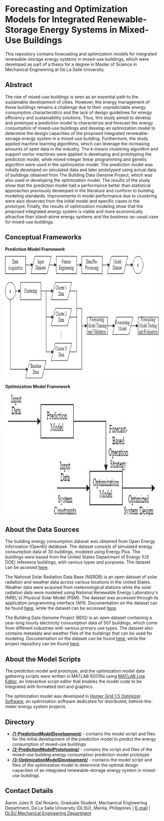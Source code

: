 # Forecasting and Optimization Models for Integrated Renewable-Storage Energy Systems in Mixed-Use Buildings
This repository contains forecasting and optimization models for integrated renewable-storage energy systems in mixed-use buildings, which were developed as part of a thesis for a degree in Master of Science in Mechanical Engineering at De La Salle University.

## Abstract
The rise of mixed-use buildings is seen as an essential path to the sustainable development of cities. However, the energy management of these buildings remains a challenge due to their unpredictable energy consumption characteristics and the lack of design guidelines for energy efficiency and sustainability solutions. Thus, this study aimed to develop and prototype a prediction model to characterize and forecast the energy consumption of mixed-use buildings and develop an optimization model to determine the design capacities of the proposed integrated renewable-storage energy system in a mixed-use building. Furthermore, the study applied machine learning algorithms, which can leverage the increasing amounts of open data in the industry. The k-means clustering algorithm and support vector machines were applied in developing and prototyping the prediction model, while mixed-integer linear programming and genetic algorithm were used in the optimization model. The prediction model was initially developed on simulated data and later prototyped using actual data of buildings obtained from The Building Data Genome Project, which was also used in developing the optimization model. The results of the study show that the prediction model had a performance better than statistical approaches previously developed in the literature and conform to building modeling standards.  Improvements in model performance due to clustering were also observed from the initial model and specific cases in the prototype. Finally, the results of optimization modeling show that the proposed integrated energy system is viable and more economically attractive than stand-alone energy systems and the business-as-usual case for mixed-use buildings.

## Conceptual Frameworks
__Prediction Model Framework__
<p align="center">
  <img width="800" height="400" src="/Figures/PredictionModelFramework.jpg">
</p>

__Optimization Model Framework__
<p align="center">
  <img width="800" height="400" src="/Figures/OptimizationModelFramework.jpg">
</p>

## About the Data Sources
The building energy consumption dataset was obtained from Open Energy Information (OpenEI) database. The dataset consists of simulated energy consumption data of 30 buildings, modeled using Energy Plus. The buildings were based from the United States Department of Energy (US DOE) reference buildings, with various types and purposes. The dataset can be accesed [here](https://openei.org/datasets/dataset/simulated-load-profiles-17year-doe-commercial-reference-buildings).

The National Solar Radiation Data Base (NSRDB) is an open dataset of solar radiation and weather data across various locations in the United States. Weather data were acquired from meteorological stations while the solar radiation data were modeled using National Renewable Energy Laboratory's (NREL's) Physical Solar Model (PSM). The dataset was accessed through its application programming interface (API). Documentation on the dataset can be found [here](https://doi.org/10.1016/j.rser.2018.03.003), while the dataset can be accessed [here](https://nsrdb.nrel.gov).

The Building Data Genome Project (BDG) is an open dataset containing a year-long hourly electricity consumption data of 507 buildings, which come from different industries with various primary use types. The dataset also contains metadata and weather files of the buildings that can be used for modeling. Documentation on the dataset can be found [here](https://doi.org/10.1016/j.egypro.2017.07.400), while the project repository can be found [here](https://github.com/buds-lab/the-building-data-genome-project).

## About the Model Scripts
The prediction model and prototype, and the optimization model data gathering scripts were written in MATLAB R2019a using [MATLAB Live Editor](https://www.mathworks.com/products/matlab/live-editor.html), an interactive script editor that enables the model code to be integrated with formatted text and graphics.

The optimization model was developed in [Homer Grid 1.5 Optimizer Software](https://www.homerenergy.com/products/grid/docs/latest/index.html), an optimization software dedicated for distributed, behind-the-meter energy system projects. 


## Directory
* [__/1-PredictionModelDevelopment/__](/1-PredictionModelDevelopment/) - contains the model script and files for the initial development of the prediction model to predict the energy consumption of mixed-use buildings
* [__/2-PredictionModelPrototyping/__](/2-PredictionModelPrototyping/) - contains the script and files of the mixed-use building energy consumption prediction model prototype
* [__/3-OptimizationModelDevelopment/__](/3-OptimizationModelDevelopment/) - contains the model script and files of the optimization model to determine the optimal design capacities of an integrated renewable-storage energy system in mixed-use buildings

## Contact Details
Aaron Jules R. Del Rosario, Graduate Student, Mechanical Engineering Department, De La Salle University (DLSU), Manila, Philippines | [E-mail](aaron_jules_delrosario@dlsu.edu.ph) | [DLSU Mechanical Engineering Department](https://www.dlsu.edu.ph/colleges/gcoe/academic-departments/mechanical-engineering/)
